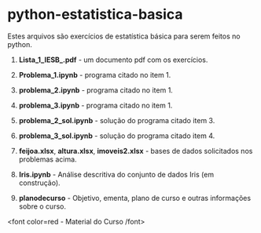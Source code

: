 # python-estatistica-basica
Estes arquivos são exercícios de estatística básica para serem feitos no python.

1. **Lista_1_IESB_.pdf** - um documento pdf com os exercícios. 

2. **Problema_1.ipynb** - programa citado no item 1.

3. **problema_2.ipynb** - programa citado no item 1.

4. **problema_3.ipynb** - programa citado no item 1.

5. **problema_2_sol.ipynb** - solução do programa citado item 3.

6. **problema_3_sol.ipynb** - solução do programa citado item 4.

7. **feijoa.xlsx**, **altura.xlsx**, **imoveis2.xlsx** - bases de dados solicitados nos problemas acima.

8. **Iris.ipynb** - Análise descritiva do conjunto de dados Iris (em construção).

9. **planodecurso** - Objetivo, ementa, plano de curso e outras informações sobre o curso.

<font color=red   - Material do Curso /font>
